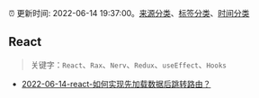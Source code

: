 :alarm_clock: 更新时间: 2022-06-14 19:37:00。[来源分类](../README.md)、[标签分类](../TAGS.md)、[时间分类](../TIMELINE.md)

## React


> 关键字：`React`、`Rax`、`Nerv`、`Redux`、`useEffect`、`Hooks`



- [2022-06-14-react-如何实现先加载数据后跳转路由？](https://www.v2ex.com/t/859642) 